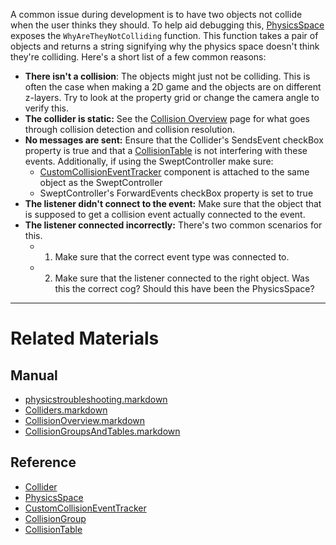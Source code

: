 A common issue during development is to have two objects not collide when the user thinks they should. To help aid debugging this, [PhysicsSpace](https://github.com/zeroengineteam/ZeroDocs/blob/master/zero_editor_documentation/zeromanual/physics/physicstroubleshooting/PhysicsSpace.markdown) exposes the `WhyAreTheyNotColliding` function. This function takes a pair of objects and returns a string signifying why the physics space doesn't think they're colliding. Here's a short list of a few common reasons:
 - **There isn't a collision**: The objects might just not be colliding. This is often the case when making a 2D game and the objects are on different z-layers. Try to look at the property grid or change the camera angle to verify this.
 - **The collider is static:** See the [Collision Overview](https://github.com/zeroengineteam/ZeroDocs/blob/master/zero_editor_documentation/zeromanual/physics/physicstroubleshooting/collisionoverview.markdown) page for what goes through collision detection and collision resolution.
 - **No messages are sent:** Ensure that the Collider's SendsEvent checkBox property is true and that a [CollisionTable](https://github.com/zeroengineteam/ZeroDocs/blob/master/zero_editor_documentation/zeromanual/physics/physicstroubleshooting/CollisionOverview/CollisionGroupsAndTables.markdown) is not interfering with these events. Additionally, if using the SweptController make sure:
    - [CustomCollisionEventTracker](https://github.com/zeroengineteam/ZeroDocs/blob/master/code_reference/class_reference/CustomCollisionEventTracker.markdown) component is attached to the same object as the SweptController
    - SweptController's ForwardEvents checkBox property is set to true
 - **The listener didn't connect to the event:** Make sure that the object that is supposed to get a collision event actually connected to the event.
 - **The listener connected incorrectly:** There's two common scenarios for this.
   - 1. Make sure that the correct event type was connected to.
   - 2. Make sure that the listener connected to the right object. Was this the correct cog? Should this have been the PhysicsSpace?

---
 #  Related Materials
 ##  Manual
- [physicstroubleshooting.markdown](https://github.com/zeroengineteam/ZeroDocs/blob/master/zero_editor_documentation/zeromanual/physics/physicstroubleshooting.markdown)
- [Colliders.markdown](https://github.com/zeroengineteam/ZeroDocs/blob/master/zero_editor_documentation/zeromanual/physics/physicstroubleshooting/Colliders.markdown)
- [CollisionOverview.markdown](https://github.com/zeroengineteam/ZeroDocs/blob/master/zero_editor_documentation/zeromanual/physics/physicstroubleshooting/CollisionOverview.markdown)
- [CollisionGroupsAndTables.markdown](https://github.com/zeroengineteam/ZeroDocs/blob/master/zero_editor_documentation/zeromanual/physics/physicstroubleshooting/CollisionOverview/CollisionGroupsAndTables.markdown)

 ##  Reference
- [Collider](https://github.com/zeroengineteam/ZeroDocs/blob/master/code_reference/class_reference/Collider.markdown)
- [PhysicsSpace](https://github.com/zeroengineteam/ZeroDocs/blob/master/code_reference/class_reference/PhysicsSpace.markdown)
- [CustomCollisionEventTracker](https://github.com/zeroengineteam/ZeroDocs/blob/master/code_reference/class_reference/CustomCollisionEventTracker.markdown)
- [CollisionGroup](https://github.com/zeroengineteam/ZeroDocs/blob/master/code_reference/class_reference/CollisionGroup.markdown)
- [CollisionTable](https://github.com/zeroengineteam/ZeroDocs/blob/master/code_reference/class_reference/CollisionTable.markdown) 

 